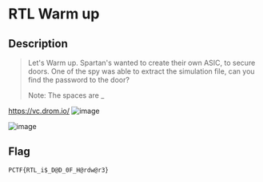 # RTL Warm up
## Description
> Let's Warm up. Spartan's wanted to create their own ASIC, to secure doors. One of the spy was able to extract the simulation file, can you find the password to the door?
> 
> Note: The spaces are _

https://vc.drom.io/
![image](https://github.com/user-attachments/assets/e55e7577-d438-4c1b-9aa0-7e361a40053f)

![image](https://github.com/user-attachments/assets/da746b67-6862-4254-bd83-3f14604a346c)

## Flag
```
PCTF{RTL_i$_D@D_0F_H@rdw@r3}
```

